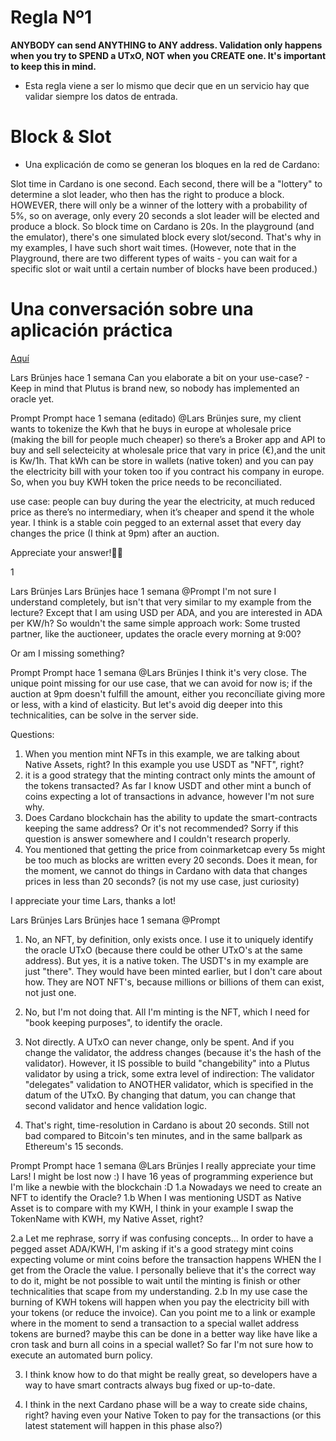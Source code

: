 
# Regla Nº1

**ANYBODY can send ANYTHING to ANY address. Validation only happens when you try to SPEND a UTxO, NOT when you CREATE one. It's important to keep this in mind.**

- Esta regla viene a ser lo mismo que decir que en un servicio hay que validar siempre los datos de entrada. 

# Block & Slot
- Una explicación de como se generan los bloques en la red de Cardano:

Slot time in Cardano is one second. Each second, there will be a "lottery" to determine a slot leader, who then has the right to produce a block. HOWEVER, there will only be a winner of the lottery with a probability of 5%, so on average, only every 20 seconds a slot leader will be elected and produce a block. So block time on Cardano is 20s.
In the playground (and the emulator), there's one simulated block every slot/second. That's why in my examples, I have such short wait times.
(However, note that in the Playground, there are two different types of waits - you can wait for a specific slot or wait until a certain number of blocks have been produced.)


# Una conversación sobre una aplicación práctica
[Aquí](https://www.youtube.com/watch?v=24SHPHEc3zo)

Lars Brünjes
hace 1 semana
Can you elaborate a bit on your use-case? - Keep in mind that Plutus is brand new, so nobody has implemented an oracle yet.



Prompt
Prompt
hace 1 semana (editado)
 @Lars Brünjes  sure, my client wants to tokenize the Kwh that he buys in europe at wholesale price (making the bill for people much cheaper) so there’s a Broker app and API to buy and sell selecteicity at wholesale price that vary in price (€),and the unit is Kw/1h. That kWh can be store in wallets (native token) and you can pay the electricity bill with your token too if you contract his company in europe.
So, when you buy KWH token the price needs to be reconciliated.

use case: people can buy during the year the electricity, at much reduced price as there’s no intermediary, when it’s cheaper and spend it the whole year. I think is a stable coin pegged to an external asset that every day changes the price (I think at 9pm) after an auction.

Appreciate your answer!🙏🏻

1


Lars Brünjes
Lars Brünjes
hace 1 semana
 @Prompt  I'm not sure I understand completely, but isn't that very similar to my example from the lecture? Except that I am using USD per ADA, and you are interested in ADA per KW/h?
So wouldn't the same simple approach work: Some trusted partner, like the auctioneer, updates the oracle every morning at 9:00?

Or am I missing something?



Prompt
Prompt
hace 1 semana
 @Lars Brünjes  I think it's very close. The unique point missing for our use case, that we can avoid for now is; if the auction at 9pm doesn't fulfill the amount, either you reconcíliate giving more or less, with a kind of elasticity. But let's avoid dig deeper into this technicalities, can be solve in the server side.

Questions:
1. When you mention mint NFTs in this example, we are talking about Native Assets, right? In this example you use USDT as "NFT", right?
2. it is a good strategy that the minting contract only mints the amount of the tokens transacted? As far I know USDT and other mint a bunch of coins expecting a lot of transactions in advance, however I'm not sure why.
3. Does Cardano blockchain has the ability to update the smart-contracts keeping the same address? Or it's not recommended? Sorry if this question is answer somewhere and I couldn't research properly.
4. You mentioned that getting the price from coinmarketcap every 5s might be too much as blocks are written every 20 seconds. Does it mean, for the moment, we cannot do things in Cardano with data that changes prices in less than 20 seconds? (is not my use case, just curiosity) 

I appreciate your time Lars, thanks a lot!



Lars Brünjes
Lars Brünjes
hace 1 semana
 @Prompt  
1. No, an NFT, by definition, only exists once. I use it to uniquely identify the oracle UTxO (because there could be other UTxO's at the same address). But yes, it is a native token. The USDT's in my example are just "there". They would have been minted earlier, but I don't care about how. They are NOT NFT's, because millions or billions of them can exist, not just one.

2. No, but I'm not doing that. All I'm minting is the NFT, which I need for "book keeping purposes", to identify the oracle.

3. Not directly. A UTxO can never change, only be spent. And if you change the validator, the address changes (because it's the hash of the validator). However, it IS possible to build "changebility" into a Plutus validator by using a trick, some extra level of indirection: The validator "delegates" validation to ANOTHER validator, which is specified in the datum of the UTxO. By changing that datum, you can change that second validator and hence validation logic.

4. That's right, time-resolution in Cardano is about 20 seconds. Still not bad compared to Bitcoin's ten minutes, and in the same ballpark as Ethereum's 15 seconds.



Prompt
Prompt
hace 1 semana
 @Lars Brünjes  I really appreciate your time Lars! I might be lost now :) I have 16 yeas of programming experience but I'm like a newbie with the blockchain :D
1.a Nowadays we need to create an NFT to identify the Oracle?
1.b When I was mentioning USDT as Native Asset is to compare with my KWH, I think in your example I swap the TokenName with KWH, my Native Asset, right?

2.a Let me rephrase, sorry if was confusing concepts... In order to have a pegged asset ADA/KWH, I'm asking if it's a good strategy mint coins expecting volume or mint coins before the transaction happens WHEN the I get from the Oracle the value. I personally believe that it's the correct way to do it, might be not possible to wait until the minting is finish or other technicalities that scape from my understanding. 
2.b In my use case the burning of KWH tokens will happen when you pay the electricity bill with your tokens (or reduce the invoice). Can you point me to a link or example where in the moment to send a transaction to a special wallet address tokens are burned? maybe this can be done in a better way like have like a cron task and burn all coins in a special wallet? So far I'm not sure how to execute an automated burn policy.

3. I think know how to do that might be really great, so developers have a way to have smart contracts always bug fixed or up-to-date.

4. I think in the next Cardano phase will be a way to create side chains, right? having even your Native Token to pay for the transactions (or this latest statement will happen in this phase also?)
